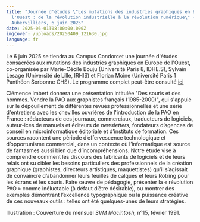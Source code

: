 ```yaml
---
title: "Journée d'études \"Les mutations des industries graphiques en Europe de
  l'Ouest : de la révolution industrielle à la révolution numérique\" -
  Aubervilliers, 6 juin 2025"
date: 2025-06-01T08:00:00.000Z
imgcover: /uploads/20250409_121630.jpg
language: fr
---
```

Le 6 juin 2025 se tiendra au Campus Condorcet une journée d'études consacrées aux mutations des industries graphiques en Europe de l'Ouest, co-organisée par Marie-Cécile Bouju (Université Paris 8, IDHE.S), Sylvain Lesage (Université de Lille, IRHIS) et Florian Moine (Université Paris 1 Panthéon Sorbonne CHS).  Le programme complet peut-être consulté [ici](https://www.idhes.cnrs.fr/les-mutations-des-industries-graphiques/)

Clémence Imbert donnera une présentation intitulée "Des souris et des hommes. Vendre la PAO aux graphistes français (1985-2000)", qui s'appuie sur le dépouillement de différentes revues professionnelles et une série d'entretiens avec les chevilles ouvrières de l'introduction de la PAO en France : rédacteurs de ces journaux, commerciaux, traducteurs de logiciels, auteur-ices de manuels et éditeurs de *newsletters,* fondateurs d’agences de conseil en microinformatique éditoriale et d’instituts de formation. Ces sources racontent une période d’effervescence technologique et d’opportunisme commercial, dans un contexte où l’informatique est source de fantasmes aussi bien que d’incompréhensions. Notre étude vise à comprendre comment les discours des fabricants de logiciels et de leurs relais ont su cibler les besoins particuliers des professionnels de la création graphique (graphistes, directeurs artistiques, maquettistes) qu’il s’agissait de convaincre d’abandonner leurs feuilles de calques et leurs Rotring pour les écrans et les souris. Faire œuvre de pédagogie, présenter la « révolution PAO » comme inéluctable (à défaut d’être désirable), ou montrer des exemples démontrant l’excellence typographique ou la puissance créative de ces nouveaux outils : telles ont été quelques-unes de leurs stratégies.



Illustration : Couverture du mensuel *SVM Macintosh,* n°15, février 1991.
